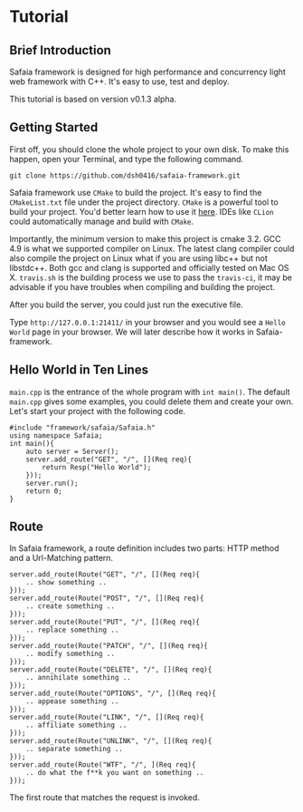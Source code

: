 # Tutorial

## Brief Introduction
Safaia framework is designed for high performance and concurrency light web framework with C++. It's easy to use, test and deploy. 

This tutorial is based on version v0.1.3 alpha. 

## Getting Started
First off, you should clone the whole project to your own disk. To make this happen, open your Terminal, and type the following command.

`git clone https://github.com/dsh0416/safaia-framework.git`

Safaia framework use `CMake` to build the project. It's easy to find the `CMakeList.txt` file under the project directory. `CMake` is a powerful tool to build your project. You'd better learn how to use it [here](http://www.cmake.org/). IDEs like `CLion` could automatically manage and build with `CMake`.

Importantly, the minimum version to make this project is cmake 3.2. GCC 4.9 is what we supported compiler on Linux. The latest clang compiler could also compile the project on Linux what if you are using libc++ but not libstdc++. Both gcc and clang is supported and officially tested on Mac OS X. `travis.sh` is the building process we use to pass the `travis-ci`, it may be advisable if you have troubles when compiling and building the project.

After you build the server, you could just run the executive file.

Type `http://127.0.0.1:21411/` in your browser and you would see a `Hello World` page in your browser. We will later describe how it works in Safaia-framework.

## Hello World in Ten Lines
`main.cpp` is the entrance of the whole program with `int main()`. The default `main.cpp` gives some examples, you could delete them and create your own. Let's start your project with the following code.

```
#include "framework/safaia/Safaia.h"
using namespace Safaia;
int main(){
    auto server = Server();
    server.add_route("GET", "/", [](Req req){
        return Resp("Hello World");
    }));
    server.run();
    return 0;
}
```

## Route
In Safaia framework, a route definition includes two parts: HTTP method and a Url-Matching pattern.

```
server.add_route(Route("GET", "/", [](Req req){
    .. show something ..
}));
server.add_route(Route("POST", "/", [](Req req){
    .. create something ..
}));
server.add_route(Route("PUT", "/", [](Req req){
    .. replace something ..
}));
server.add_route(Route("PATCH", "/", [](Req req){
    .. modify something ..
}));
server.add_route(Route("DELETE", "/", [](Req req){
    .. annihilate something ..
}));
server.add_route(Route("OPTIONS", "/", [](Req req){
    .. appease something ..
}));
server.add_route(Route("LINK", "/", [](Req req){
    .. affiliate something ..
}));
server.add_route(Route("UNLINK", "/", [](Req req){
    .. separate something ..
}));
server.add_route(Route("WTF", "/", ](Req req){
    .. do what the f**k you want on something ..
}));
```

The first route that matches the request is invoked.
